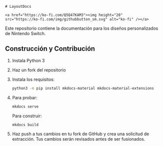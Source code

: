     # LayoutDocs
    
    <a href="https://ko-fi.com/Q5Q47KAM3"><img height="20" src="https://ko-fi.com/img/githubbutton_sm.svg" alt="ko-fi" /></a>


Este repositorio contiene la documentación para los diseños personalizados de Nintendo Switch.

## Construcción y Contribución

1. Instala Python 3
2. Haz un fork del repositorio
3. Instala los requisitos:

    ```sh
    python3 -m pip install mkdocs-material mkdocs-material-extensions
    ```

4. Para probar:
    ```sh
    mkdocs serve
    ```
    Para construir:
    ```sh
    mkdocs build
    ```
5. Haz push a tus cambios en tu fork de GitHub y crea una solicitud de extracción. Tus cambios serán revisados antes de ser fusionados.
